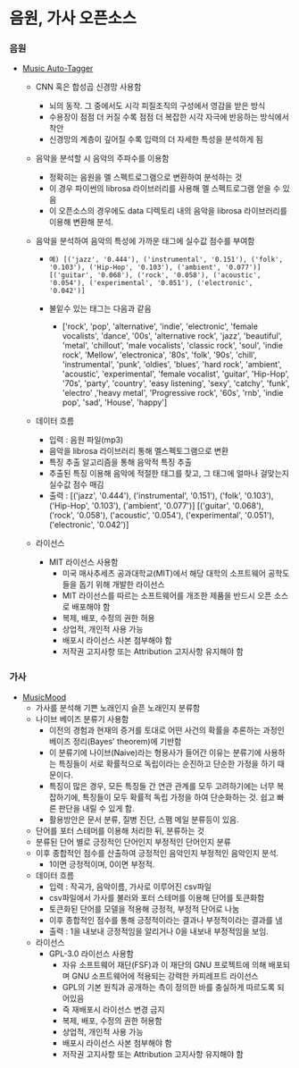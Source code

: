 # 음원, 가사 오픈소스



### 음원

* [Music Auto-Tagger](https://github.com/keunwoochoi/music-auto_tagging-keras)

  * CNN 혹은 합성곱 신경망 사용함

    * 뇌의 동작. 그 중에서도 시각 피질조직의 구성에서 영감을 받은 방식
    * 수용장이 점점 더 커질 수록 점점 더 복잡한 시각 자극에 반응하는 방식에서 착안
    * 신경망의 계층이 깊어질 수록 입력의 더 자세한 특성을 분석하게 됨

  * 음악을 분석할 시 음악의 주파수를 이용함

    * 정확히는 음원을 멜 스펙트로그램으로 변환하여 분석하는 것 
    * 이 경우 파이썬의 librosa 라이브러리를 사용해 멜 스펙트로그램 얻을 수 있음
    * 이 오픈소스의 경우에도 data 디렉토리 내의 음악을 librosa 라이브러리를 이용해 변환해 분석.

  * 음악을 분석하여 음악의 특성에 가까운 태그에 실수값 점수를 부여함

    * ```
      예) [('jazz', '0.444'), ('instrumental', '0.151'), ('folk', '0.103'), ('Hip-Hop', '0.103'), ('ambient', '0.077')]
      [('guitar', '0.068'), ('rock', '0.058'), ('acoustic', '0.054'), ('experimental', '0.051'), ('electronic', '0.042')]
      ```

    * 불잍수 있는 태그는 다음과 같음

      * ['rock', 'pop', 'alternative', 'indie', 'electronic', 'female vocalists', 
        'dance', '00s', 'alternative rock', 'jazz', 'beautiful', 'metal', 
        'chillout', 'male vocalists', 'classic rock', 'soul', 'indie rock',
        'Mellow', 'electronica', '80s', 'folk', '90s', 'chill', 'instrumental',
        'punk', 'oldies', 'blues', 'hard rock', 'ambient', 'acoustic', 'experimental',
        'female vocalist', 'guitar', 'Hip-Hop', '70s', 'party', 'country', 'easy listening',
        'sexy', 'catchy', 'funk', 'electro' ,'heavy metal', 'Progressive rock',
        '60s', 'rnb', 'indie pop', 'sad', 'House', 'happy']

  * 데이터 흐름

    * 입력 : 음원 파일(mp3)
    * 음악을 librosa 라이브러리 통해 멜스펙토그램으로 변환
    * 특징 추출 알고리즘을 통해 음악적 특징 추출
    * 추출된 특징 이용해 음악에 적절한 태그를 찾고, 그 태그에 얼마나 걸맞는지 실수값 점수 매김
    * 출력 : [('jazz', '0.444'), ('instrumental', '0.151'), ('folk', '0.103'), ('Hip-Hop', '0.103'), ('ambient', '0.077')]
      [('guitar', '0.068'), ('rock', '0.058'), ('acoustic', '0.054'), ('experimental', '0.051'), ('electronic', '0.042')]

  * 라이선스

    * MIT 라이선스 사용함 
      * 미국 매사추세츠 공과대학교(MIT)에서 해당 대학의 소프트웨어 공학도들을 돕기 위해 개발한 라이선스
      * MIT 라이선스를 따르는 소프트웨어를 개조한 제품을 반드시 오픈 소스로 배포해야 함
      * 복제, 배포, 수정의 권한 허용
      * 상업적, 개인적 사용 가능
      * 배포시 라이선스 사본 첨부해야 함
      * 저작권 고지사항 또는 Attribution 고지사항 유지해야 함

### 가사

* [MusicMood](https://github.com/rasbt/musicmood)
  * 가사를 분석해 기쁜 노래인지 슬픈 노래인지 분류함
  * 나이브 베이즈 분류기 사용함
    * 이전의 경험과 현재의 증거를 토대로 어떤 사건의 확률을 추론하는 과정인 베이즈 정리(Bayes' theorem)에 기반함
    * 이 분류기에 나이브(Naive)라는 형용사가 들어간 이유는 분류기에 사용하는 특징들이 서로 확률적으로 독립이라는 순진하고 단순한 가정을 하기 때문이다.
    * 특징이 많은 경우, 모든 특징들 간 연관 관계를 모두 고려하기에는 너무 복잡하기에, 특징들이 모두 확률적 독립 가정을 하여 단순화하는 것. 쉽고 빠른 판단을 내릴 수 있게 함.
    * 활용방안은 문서 분류, 질병 진단, 스팸 메일 분류등이 있음.
  * 단어를 포터 스테머를 이용해 처리한 뒤, 분류하는 것
  * 분류된 단어 별로 긍정적인 단어인지 부정적인 단어인지 분류
  * 이후 종합적인 점수를 산출하여 긍정적인 음악인지 부정적인 음악인지 분석.
    * 1이면 긍정적이며, 0이면 부정적.
  * 데이터 흐름
    * 입력 : 작곡가, 음악이름, 가사로 이루어진 csv파일
    * csv파일에서 가사를 불러와 포터 스테머를 이용해 단어를 토큰화함
    * 토큰화된 단어를 모델을 적용해 긍정적, 부정적 단어로 나눔
    * 이후 종합적인 점수를 통해 긍정적이라는 결과나 부정적이라는 결과를 냄
    * 출력 : 1을 내보내 긍정적임을 알리거나 0을 내보내 부정적임을 보임. 
  * 라이선스
    * GPL-3.0 라이선스 사용함
      * 자유 소프트웨어 재단(FSF)과 이 재단의 GNU 프로젝트에 의해 배포되며 GNU 소프트웨어에 적용되는 강력한 카피레프트 라이선스
      * GPL의 기본 원칙과 공개하는 측이 정의한 바를 충실하게 따르도록 되어있음
      * 즉 재배포시 라이선스 변경 금지
      * 복제, 배포, 수정의 권한 허용함
      * 상업적, 개인적 사용 가능
      * 배포시 라이선스 사본 첨부해야 함
      * 저작권 고지사항 또는 Attribution 고지사항 유지해야 함

